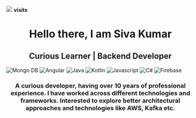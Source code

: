 
<span align="right"> <img src="https://profile-counter.glitch.me/shivsan/count.svg" /> <b> visits </b></span>
<h1 align="center">Hello there, I am Siva Kumar</h1>
<h2 align="center"> Curious Learner | Backend Developer </h2>

![Mongo DB](https://img.shields.io/badge/-MongoDB-333333?style=flat&logo=MongoDB) ![Angular](https://img.shields.io/badge/AngularJS-E23237?style=flat&logo=angularjs&logoColor=white)
![Java](https://img.shields.io/badge/Java-ED8B00?style=flat&logo=java&logoColor=white) ![Kotlin](https://img.shields.io/badge/kotlin-%230095D5.svg?style=for-the-badge&logo=kotlin&logoColor=white) ![Javascript](	https://img.shields.io/badge/JavaScript-323330?style=flat&logo=javascript&logoColor=F7DF1E) ![C#](	https://img.shields.io/badge/C%23-239120?style=flat&logo=c-sharp&logoColor=white)
![Firebase](https://img.shields.io/badge/-Firebase-333333?style=flat&logo=Firebase)

<h3 align="center">A curious developer, having over 10 years of professional experience. I have worked across different technologies and frameworks. Interested to explore better architectural approaches and technologies like AWS, Kafka etc.</h3>
